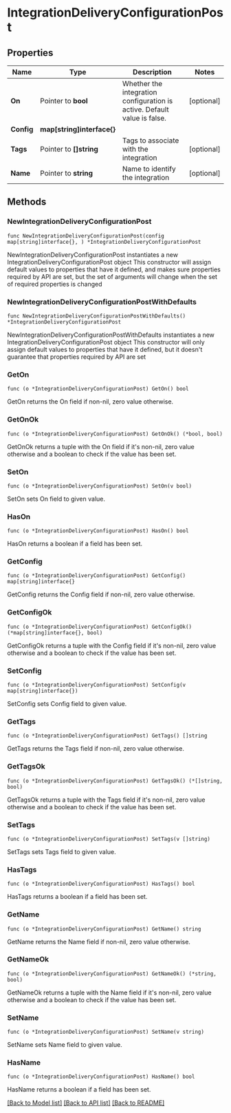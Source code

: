 # IntegrationDeliveryConfigurationPost

## Properties

Name | Type | Description | Notes
------------ | ------------- | ------------- | -------------
**On** | Pointer to **bool** | Whether the integration configuration is active. Default value is false. | [optional] 
**Config** | **map[string]interface{}** |  | 
**Tags** | Pointer to **[]string** | Tags to associate with the integration | [optional] 
**Name** | Pointer to **string** | Name to identify the integration | [optional] 

## Methods

### NewIntegrationDeliveryConfigurationPost

`func NewIntegrationDeliveryConfigurationPost(config map[string]interface{}, ) *IntegrationDeliveryConfigurationPost`

NewIntegrationDeliveryConfigurationPost instantiates a new IntegrationDeliveryConfigurationPost object
This constructor will assign default values to properties that have it defined,
and makes sure properties required by API are set, but the set of arguments
will change when the set of required properties is changed

### NewIntegrationDeliveryConfigurationPostWithDefaults

`func NewIntegrationDeliveryConfigurationPostWithDefaults() *IntegrationDeliveryConfigurationPost`

NewIntegrationDeliveryConfigurationPostWithDefaults instantiates a new IntegrationDeliveryConfigurationPost object
This constructor will only assign default values to properties that have it defined,
but it doesn't guarantee that properties required by API are set

### GetOn

`func (o *IntegrationDeliveryConfigurationPost) GetOn() bool`

GetOn returns the On field if non-nil, zero value otherwise.

### GetOnOk

`func (o *IntegrationDeliveryConfigurationPost) GetOnOk() (*bool, bool)`

GetOnOk returns a tuple with the On field if it's non-nil, zero value otherwise
and a boolean to check if the value has been set.

### SetOn

`func (o *IntegrationDeliveryConfigurationPost) SetOn(v bool)`

SetOn sets On field to given value.

### HasOn

`func (o *IntegrationDeliveryConfigurationPost) HasOn() bool`

HasOn returns a boolean if a field has been set.

### GetConfig

`func (o *IntegrationDeliveryConfigurationPost) GetConfig() map[string]interface{}`

GetConfig returns the Config field if non-nil, zero value otherwise.

### GetConfigOk

`func (o *IntegrationDeliveryConfigurationPost) GetConfigOk() (*map[string]interface{}, bool)`

GetConfigOk returns a tuple with the Config field if it's non-nil, zero value otherwise
and a boolean to check if the value has been set.

### SetConfig

`func (o *IntegrationDeliveryConfigurationPost) SetConfig(v map[string]interface{})`

SetConfig sets Config field to given value.


### GetTags

`func (o *IntegrationDeliveryConfigurationPost) GetTags() []string`

GetTags returns the Tags field if non-nil, zero value otherwise.

### GetTagsOk

`func (o *IntegrationDeliveryConfigurationPost) GetTagsOk() (*[]string, bool)`

GetTagsOk returns a tuple with the Tags field if it's non-nil, zero value otherwise
and a boolean to check if the value has been set.

### SetTags

`func (o *IntegrationDeliveryConfigurationPost) SetTags(v []string)`

SetTags sets Tags field to given value.

### HasTags

`func (o *IntegrationDeliveryConfigurationPost) HasTags() bool`

HasTags returns a boolean if a field has been set.

### GetName

`func (o *IntegrationDeliveryConfigurationPost) GetName() string`

GetName returns the Name field if non-nil, zero value otherwise.

### GetNameOk

`func (o *IntegrationDeliveryConfigurationPost) GetNameOk() (*string, bool)`

GetNameOk returns a tuple with the Name field if it's non-nil, zero value otherwise
and a boolean to check if the value has been set.

### SetName

`func (o *IntegrationDeliveryConfigurationPost) SetName(v string)`

SetName sets Name field to given value.

### HasName

`func (o *IntegrationDeliveryConfigurationPost) HasName() bool`

HasName returns a boolean if a field has been set.


[[Back to Model list]](../README.md#documentation-for-models) [[Back to API list]](../README.md#documentation-for-api-endpoints) [[Back to README]](../README.md)


